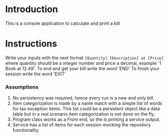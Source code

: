 ﻿# Introduction 
This is a console application to calculate and print a bill

# Instructions
Write your inputs with the next format ```[Quantity] [Description] at [Price]``` where quantity should be a integer number and price a decimal, example '1 Book at 12.49'.
To end and get your bill write the word 'END'
To finish your session write the word 'EXIT'

### Assumptions
1. No persistency was required, hence every run is a new and only bill.
2. Item categorization is made by a name match with a simple list of words for tax exception items. This list could be a persistent object like a data table but in a real scenario item categorization is not done on the fly.
3. Program class works as a Front end, so the is printing a service output.
4. Service has a list of items for each session mocking the repository functionality.